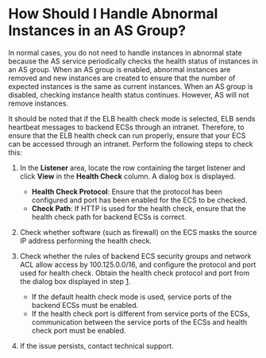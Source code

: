 # How Should I Handle Abnormal Instances in an AS Group?<a name="EN-US_TOPIC_0113805650"></a>

In normal cases, you do not need to handle instances in abnormal state because the AS service periodically checks the health status of instances in an AS group. When an AS group is enabled, abnormal instances are removed and new instances are created to ensure that the number of expected instances is the same as current instances. When an AS group is disabled, checking instance health status continues. However, AS will not remove instances.

It should be noted that if the ELB health check mode is selected, ELB sends heartbeat messages to backend ECSs through an intranet. Therefore, to ensure that the ELB health check can run properly, ensure that your ECS can be accessed through an intranet. Perform the following steps to check this:

1.  <a name="li25183589153427"></a>In the  **Listener**  area, locate the row containing the target listener and click  **View**  in the  **Health Check**  column. A dialog box is displayed.
    -   **Health Check Protocol**: Ensure that the protocol has been configured and port has been enabled for the ECS to be checked.
    -   **Check Path**: If HTTP is used for the health check, ensure that the health check path for backend ECSs is correct.

2.  Check whether software \(such as firewall\) on the ECS masks the source IP address performing the health check.
3.  Check whether the rules of backend ECS security groups and network ACL allow access by 100.125.0.0/16, and configure the protocol and port used for health check. Obtain the health check protocol and port from the dialog box displayed in step  [1](#li25183589153427).
    -   If the default health check mode is used, service ports of the backend ECSs must be enabled.
    -   If the health check port is different from service ports of the ECSs, communication between the service ports of the ECSs and health check port must be enabled.

4.  If the issue persists, contact technical support.

